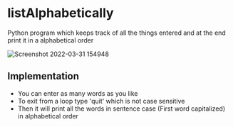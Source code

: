 # listAlphabetically
Python program which keeps track of all the things entered and at the end print it in a alphabetical order

![Screenshot 2022-03-31 154948](https://user-images.githubusercontent.com/70450861/161137340-14a882a0-2381-4d17-b65a-4a60d8c2e6f1.png)

## Implementation
- You can enter as many words as you like
- To exit from a loop type 'quit' which is not case sensitive
- Then it will print all the words in sentence case (First word capitalized) in alphabetical order
